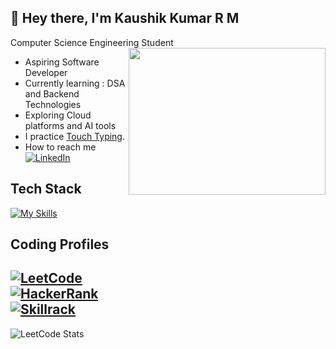## 👋 Hey there, I'm Kaushik Kumar R M
Computer Science Engineering Student
<img align="right" width="315" height="235" src="https://art.pixilart.com/54f27e7fbe3b520.png">

- Aspiring Software Developer
- Currently learning : DSA and Backend Technologies
- Exploring Cloud platforms and AI tools
- I practice [Touch Typing](https://monkeytype.com/profile/kaushik0325kumar).
- How to reach me  
[![LinkedIn](https://img.shields.io/badge/linkedin-%230077B5.svg?style=for-the-badge&logo=linkedin&logoColor=white)](https://linkedin.com/in/kaushik-kumar-rm)
## Tech Stack
[![My Skills](https://skillicons.dev/icons?i=html,css,javascript,java,python,react,nodejs,mysql,git,github&theme=dark&perline=16)](https://skillicons.dev)
## Coding Profiles
[![LeetCode](https://img.shields.io/badge/LeetCode-FFA116?style=for-the-badge&logo=leetcode&logoColor=black)](https://leetcode.com/u/kaushik0325kumar/)  
[![HackerRank](https://img.shields.io/badge/HackerRank-2EC866?style=for-the-badge&logo=hackerrank&logoColor=white)](https://www.hackerrank.com/profile/kaushik0325kumar)  
[![Skillrack](https://img.shields.io/badge/Skillrack-5B3EC4?style=for-the-badge&logo=code&logoColor=white)](https://www.skillrack.com/faces/resume.xhtml?id=438720&key=d16223f27dca99bad2a30e4b63d069690c9ffbb9)
--
![LeetCode Stats](https://leetcard.jacoblin.cool/kaushik0325kumar?theme=dark&font=Ubuntu&ext=contest)
